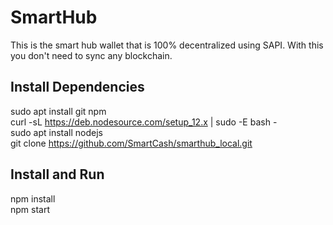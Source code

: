 # SmartHub
This is the smart hub wallet that is 100% decentralized using SAPI. With this you don't need to sync any blockchain.

## Install Dependencies
sudo apt install git npm<br />
curl -sL https://deb.nodesource.com/setup_12.x | sudo -E bash -<br />
sudo apt install nodejs<br />
git clone https://github.com/SmartCash/smarthub_local.git<br />

## Install and Run
npm install<br />
npm start<br />
